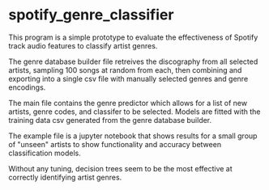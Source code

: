 # spotify_genre_classifier

This program is a simple prototype to evaluate the effectiveness of Spotify track audio features to classify artist genres.

The genre database builder file retreives the discography from all selected artists, sampling 100 songs at random from each, then combining and exporting into a single csv file with manually selected genres and genre encodings.

The main file contains the genre predictor which allows for a list of new artists, genre codes, and classifer to be selected. Models are fitted with the training data csv generated from the genre database builder.

The example file is a jupyter notebook that shows results for a small group of "unseen" artists to show functionality and accuracy between classification models.

Without any tuning, decision trees seem to be the most effective at correctly identifying artist genres.